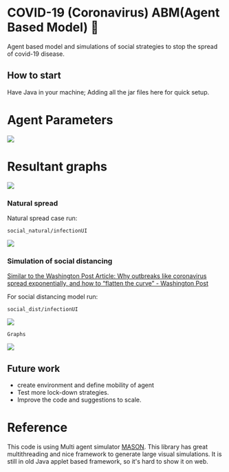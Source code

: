 # COVID-19 (Coronavirus) ABM(Agent Based Model)  🦠

Agent based model and simulations of social strategies to stop the spread of covid-19 disease.


## How to start

Have Java in your machine; Adding all the jar files here for quick setup.


# Agent Parameters 
![](https://raw.githubusercontent.com/codeAshu/covid-19-Multiagent-Simulations/master/results/exp-2/parameters.png)

# Resultant graphs
![](https://raw.githubusercontent.com/codeAshu/covid-19-Multiagent-Simulations/master/results/exp-2/infection.png)


### Natural spread
Natural spread case run:
```
social_natural/infectionUI
```
![](https://raw.githubusercontent.com/codeAshu/covid-19-Multiagent-Simulations/master/videos/social_natural.gif)



### Simulation of social distancing
[Similar to the  Washington Post Article: Why outbreaks like coronavirus spread exponentially, and how to “flatten the curve” - Washington Post](https://www.washingtonpost.com/graphics/2020/world/corona-simulator/)

For social distancing model run:

```
social_dist/infectionUI
```

![](https://raw.githubusercontent.com/codeAshu/covid-19-Multiagent-Simulations/master/videos/social_distance.gif)


```
Graphs
```
![](https://raw.githubusercontent.com/codeAshu/covid-19-Multiagent-Simulations/master/videos/exp-2.gif)

## Future work
- create environment and define mobility of agent
- Test more lock-down strategies.
- Improve the code and suggestions to scale.


# Reference

This code is using Multi agent simulator [MASON](https://cs.gmu.edu/~eclab/projects/mason/).
This library has great multithreading
and nice framework to generate large visual simulations. It is still in old Java applet based framework, so it's hard to
show it on web.